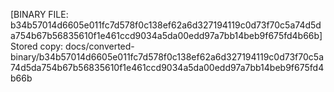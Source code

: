 [BINARY FILE: b34b57014d6605e011fc7d578f0c138ef62a6d327194119c0d73f70c5a74d5da754b67b56835610f1e461ccd9034a5da00edd97a7bb14beb9f675fd4b66b]
Stored copy: docs/converted-binary/b34b57014d6605e011fc7d578f0c138ef62a6d327194119c0d73f70c5a74d5da754b67b56835610f1e461ccd9034a5da00edd97a7bb14beb9f675fd4b66b
